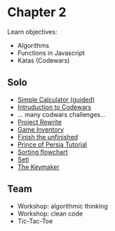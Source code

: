 # Chapter 2
Learn objectives:
* Algorithms
* Functions in Javascript
* Katas (Codewars)
## Solo
* [Simple Calculator (guided)](https://journey.code.cool/v2/learn/courses/952/modules/7552/units/9/SOLO/15487)
* [Intruduction to Codewars](https://journey.code.cool/v2/learn/courses/952/modules/7552/units/5/SOLO/20603)
* ... many codwars challenges...
* [Project Rewrite](https://journey.code.cool/v2/learn/courses/952/modules/7552/units/9/SOLO/15514)
* [Game Inventory](https://journey.code.cool/v2/learn/courses/952/modules/7552/units/10/SOLO/28102)
* [Finish the unfinished](https://journey.code.cool/v2/learn/courses/952/modules/7552/units/9/SOLO/15542)
* [Prince of Persia Tutorial](https://journey.code.cool/v2/learn/courses/952/modules/7552/units/4/SOLO/32952)
* [Sorting flowchart](https://journey.code.cool/v2/learn/courses/952/modules/7552/units/16/SOLO/35852)
* [Seti](https://journey.code.cool/v2/learn/courses/952/modules/7552/units/16/SOLO/15263)
* [The Keymaker](https://journey.code.cool/v2/learn/courses/952/modules/7552/units/16/SOLO/15244)
## Team
* Workshop: algorithmic thinking
* Workshop: clean code
* Tic-Tac-Toe
